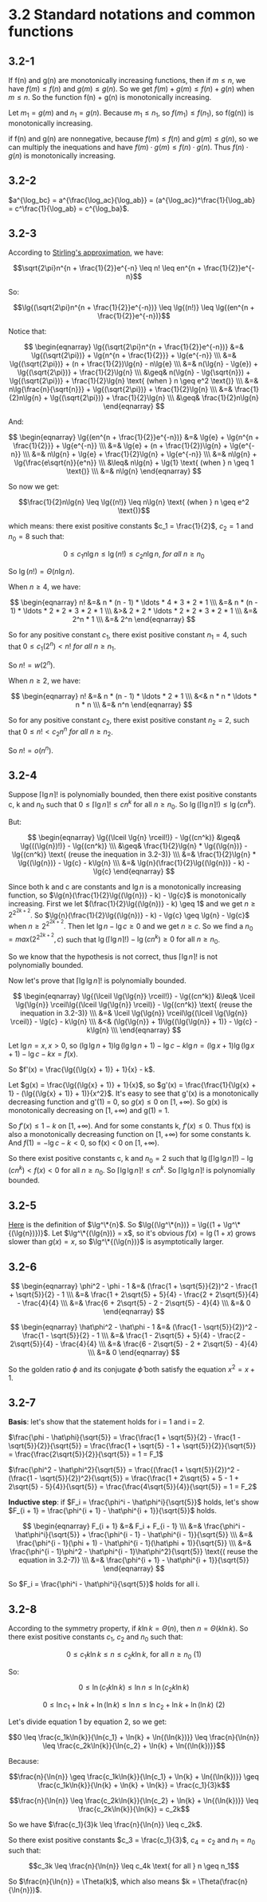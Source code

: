 # 3.2 Standard notations and common functions
## 3.2-1
If f(n) and g(n) are monotonically increasing functions, then if $m \leq n$, we have $f(m) \leq f(n)$ and $g(m) \leq g(n)$. So we get $f(m) + g(m) \leq f(n) + g(n)$ when $m \leq n$. So the function f(n) + g(n) is monotonically increasing.

Let $m_1 = g(m)$ and $n_1 = g(n)$. Because $m_1 \leq n_1$, so $f(m_1) \leq f(n_1)$, so f(g(n)) is monotonically increasing.

if f(n) and g(n) are nonnegative, because $f(m) \leq f(n)$ and $g(m) \leq g(n)$, so we can multiply the inequations and have $f(m) \cdot g(m) \leq f(n) \cdot g(n)$. Thus $f(n) \cdot g(n)$ is monotonically increasing.

## 3.2-2
$a^{\log_bc} = a^{\frac{\log_ac}{\log_ab}} = (a^{\log_ac})^\frac{1}{\log_ab} = c^\frac{1}{\log_ab} = c^{\log_ba}$.

## 3.2-3
According to [Stirling's approximation](https://en.wikipedia.org/wiki/Stirling%27s_approximation), we have:

$$\sqrt{2\pi}n^{n + \frac{1}{2}}e^{-n} \leq n! \leq en^{n + \frac{1}{2}}e^{-n}$$

So:

$$\lg{(\sqrt{2\pi}n^{n + \frac{1}{2}}e^{-n})} \leq \lg{(n!)} \leq \lg{(en^{n + \frac{1}{2}}e^{-n})}$$

Notice that:

$$
\begin{eqnarray}
\lg{(\sqrt{2\pi}n^{n + \frac{1}{2}}e^{-n})} &=& \lg{(\sqrt{2\pi})} + \lg{n^{n + \frac{1}{2}}} + \lg{e^{-n}} \\\
&=& \lg{(\sqrt{2\pi})} + (n + \frac{1}{2})\lg{n} - n\lg{e} \\\
&=& n(\lg{n} - \lg{e}) + \lg{(\sqrt{2\pi})} + \frac{1}{2}\lg{n} \\\
&\geq& n(\lg{n} - \lg{\sqrt{n}}) + \lg{(\sqrt{2\pi})} + \frac{1}{2}\lg{n} \text{ (when } n \geq e^2 \text{)} \\\
&=& n\lg{\frac{n}{\sqrt{n}}} + \lg{(\sqrt{2\pi})} + \frac{1}{2}\lg{n} \\\
&=& \frac{1}{2}n\lg{n} + \lg{(\sqrt{2\pi})} + \frac{1}{2}\lg{n} \\\
&\geq& \frac{1}{2}n\lg{n}
\end{eqnarray}
$$

And:

$$
\begin{eqnarray}
\lg{(en^{n + \frac{1}{2}}e^{-n})} &=& \lg{e} + \lg{n^{n + \frac{1}{2}}} + \lg{e^{-n}} \\\
&=& \lg{e} + (n + \frac{1}{2})\lg{n} + \lg{e^{-n}} \\\
&=& n\lg{n} + \lg{e} + \frac{1}{2}\lg{n} + \lg{e^{-n}} \\\
&=& n\lg{n} + \lg{\frac{e\sqrt{n}}{e^n}} \\\
&\leq& n\lg{n} + \lg{1} \text{ (when } n \geq 1 \text{)} \\\
&=& n\lg{n}
\end{eqnarray}
$$

So now we get:

$$\frac{1}{2}n\lg{n} \leq \lg{(n!)} \leq n\lg{n} \text{ (when } n \geq e^2 \text{)}$$

which means: there exist positive constants $c_1 = \frac{1}{2}$, $c_2 = 1$ and $n_0 = 8$ such that:

$$0 \leq c_1n\lg{n} \leq \lg(n!) \leq c_2n\lg{n},\ for \ all \ n \geq n_0$$

So $\lg{(n!)} = \Theta(n\lg{n})$.

When $n \geq 4$, we have:

$$
\begin{eqnarray}
n! &=& n * (n - 1) * \ldots * 4 * 3 * 2 * 1 \\\
&=& n * (n - 1) * \ldots * 2 * 2 * 3 * 2 * 1 \\\
&>& 2 * 2 * \ldots * 2 * 2 * 3 * 2 * 1 \\\
&=&  2^n * 1 \\\
&=& 2^n
\end{eqnarray}
$$

So for any positive constant $c_1$, there exist positive constant $n_1 = 4$, such that $0 \leq c_1(2^n) < n! \ for\ all\ n \geq n_1$.

So $n! = w(2^n)$.

When $n \geq 2$, we have:

$$
\begin{eqnarray}
n! &=& n * (n - 1) * \ldots * 2 * 1 \\\
&<& n * n * \ldots * n * n \\\
&=&  n^n
\end{eqnarray}
$$

So for any positive constant $c_2$, there exist positive constant $n_2 = 2$, such that $0 \leq n! < c_2n^n \ for\ all\ n \geq n_2$.

So $n! = o(n^n)$.

## 3.2-4
Suppose $\lceil \lg{n} \rceil!$ is polynomially bounded, then there exist positive constants c, k and $n_0$ such that $0 \leq \lceil \lg{n} \rceil! \leq cn^k$ for all $n \geq n_0$. So $\lg{(\lceil \lg{n} \rceil!)} \leq \lg{(cn^k)}$.

But:

$$
\begin{eqnarray}
\lg{(\lceil \lg{n} \rceil!)} - \lg{(cn^k)} &\geq& \lg{((\lg{n})!)} - \lg{(cn^k)} \\\
&\geq& \frac{1}{2}\lg{n} * \lg{(\lg{n})} - \lg{(cn^k)} \text{ (reuse the inequation in 3.2-3)} \\\
&=& \frac{1}{2}\lg{n} * \lg{(\lg{n})} - \lg{c} - k\lg{n} \\\
&=& \lg{n}(\frac{1}{2}\lg{(\lg{n})} - k) - \lg{c}
\end{eqnarray}
$$

Since both k and c are constants and $\lg{n}$ is a monotonically increasing function, so $\lg{n}(\frac{1}{2}\lg{(\lg{n})} - k) - \lg{c}$ is monotonically increasing. First we let $(\frac{1}{2}\lg{(\lg{n})} - k) \geq 1$ and we get $n \geq 2^{2^{2k + 2}}$. So $\lg{n}(\frac{1}{2}\lg{(\lg{n})} - k) - \lg{c} \geq \lg{n} - \lg{c}$ when $n \geq 2^{2^{2k + 2}}$. Then let $\lg{n} - \lg{c} \geq 0$ and we get $n \geq c$. So we find a $n_0 = max(2^{2^{2k + 2}}, c)$ such that $\lg{(\lceil \lg{n} \rceil!)} - \lg{(cn^k)} \geq 0 \text{ for all } n \geq n_0$.

So we know that the hypothesis is not correct, thus $\lceil \lg{n} \rceil!$ is not polynomially bounded.

Now let's prove that $\lceil \lg{\lg{n}} \rceil!$ is polynomially bounded.

$$
\begin{eqnarray}
\lg{(\lceil \lg{\lg{n}} \rceil!)} - \lg{(cn^k)} &\leq& \lceil \lg{\lg{n}} \rceil\lg{(\lceil \lg{\lg{n}} \rceil)} - \lg{(cn^k)} \text{ (reuse the inequation in 3.2-3)} \\\
&=& \lceil \lg{\lg{n}} \rceil\lg{(\lceil \lg{\lg{n}} \rceil)} - \lg{c} - k\lg{n} \\\
&<& (\lg{\lg{n}} + 1)\lg{(\lg{\lg{n}} + 1)} - \lg{c} - k\lg{n} \\\
\end{eqnarray}
$$

Let $\lg{n} = x, x > 0$, so $(\lg{\lg{n}} + 1)\lg{(\lg{\lg{n}} + 1)} - \lg{c} - k\lg{n} = (\lg{x} + 1)\lg{(\lg{x} + 1)} - \lg{c} - kx = f(x)$.

So $f'(x) = \frac{\lg{(\lg{x} + 1)} + 1}{x} - k$.

Let $g(x) = \frac{\lg{(\lg{x} + 1)} + 1}{x}$, so $g'(x) = \frac{\frac{1}{\lg{x} + 1} - (\lg{(\lg{x} + 1)} + 1)}{x^2}$. It's easy to see that g'(x) is a monotonically decreasing function and g'(1) = 0, so $g(x) \leq 0 \text{ on } [1, +\infty)$. So g(x) is monotonically decreasing on $[1, +\infty)$ and g(1) = 1.

So $f'(x) \leq 1 - k \text{ on } [1, +\infty)$. And for some constants k, $f'(x) \leq 0$. Thus f(x) is also a monotonically decreasing function on $[1, +\infty)$ for some constants k. And $f(1) = -\lg{c} - k < 0$, so f(x) < 0 on $[1, +\infty)$.

So there exist positive constants c, k and $n_0 = 2$ such that $\lg{(\lceil \lg{\lg{n}} \rceil!)} - \lg{(cn^k)} < f(x) < 0 \text{ for all } n \geq n_0$. So $\lceil \lg{\lg{n}} \rceil! \leq cn^k$. So $\lceil \lg{\lg{n}} \rceil!$ is polynomially bounded.

## 3.2-5
[Here](https://en.wikipedia.org/wiki/Iterated_logarithm) is the definition of $\lg^\*{n}$. So $\lg{(\lg^\*{n})} = \lg{(1 + \lg^\*{(\lg{n})})}$. Let $\lg^\*{(\lg{n})} = x$, so it's obvious $f(x) = \lg{(1 + x)}$ grows slower than $g(x) = x$, so $\lg^\*{(\lg{n})}$ is asymptotically larger.

## 3.2-6
$$
\begin{eqnarray}
\phi^2 - \phi - 1 &=& (\frac{1 + \sqrt{5}}{2})^2 - \frac{1 + \sqrt{5}}{2} - 1 \\\
&=& \frac{1 + 2\sqrt{5} + 5}{4} - \frac{2 + 2\sqrt{5}}{4} - \frac{4}{4} \\\
&=& \frac{6 + 2\sqrt{5} - 2 - 2\sqrt{5} - 4}{4} \\\
&=& 0
\end{eqnarray}
$$

$$
\begin{eqnarray}
\hat\phi^2 - \hat\phi - 1 &=& (\frac{1 - \sqrt{5}}{2})^2 - \frac{1 - \sqrt{5}}{2} - 1 \\\
&=& \frac{1 - 2\sqrt{5} + 5}{4} - \frac{2 - 2\sqrt{5}}{4} - \frac{4}{4} \\\
&=& \frac{6 - 2\sqrt{5} - 2 + 2\sqrt{5} - 4}{4} \\\
&=& 0
\end{eqnarray}
$$

So the golden ratio $\phi$ and its conjugate $\hat\phi$ both satisfy the equation $x^2 = x + 1$.

## 3.2-7
**Basis**: let's show that the statement holds for i = 1 and i = 2.

$\frac{\phi - \hat\phi}{\sqrt{5}} = \frac{\frac{1 + \sqrt{5}}{2} - \frac{1 - \sqrt{5}}{2}}{\sqrt{5}} = \frac{\frac{1 + \sqrt{5} - 1 + \sqrt{5}}{2}}{\sqrt{5}} = \frac{\frac{2\sqrt{5}}{2}}{\sqrt{5}} = 1 = F_1$

$\frac{\phi^2 - \hat\phi^2}{\sqrt{5}} = \frac{(\frac{1 + \sqrt{5}}{2})^2 - (\frac{1 - \sqrt{5}}{2})^2}{\sqrt{5}} = \frac{\frac{1 + 2\sqrt{5} + 5 - 1 + 2\sqrt{5} - 5}{4}}{\sqrt{5}} = \frac{\frac{4\sqrt{5}}{4}}{\sqrt{5}} = 1 = F_2$

**Inductive step**: if $F_i = \frac{\phi^i - \hat\phi^i}{\sqrt{5}}$ holds, let's show $F_{i + 1} = \frac{\phi^{i + 1} - \hat\phi^{i + 1}}{\sqrt{5}}$ holds.

$$
\begin{eqnarray}
F_{i + 1} &=& F_i + F_{i - 1} \\\
&=& \frac{\phi^i - \hat\phi^i}{\sqrt{5}} + \frac{\phi^{i - 1} - \hat\phi^{i - 1}}{\sqrt{5}} \\\
&=& \frac{\phi^{i - 1}(\phi + 1) - \hat\phi^{i - 1}(\hat\phi + 1)}{\sqrt{5}} \\\
&=& \frac{\phi^{i - 1}\phi^2 - \hat\phi^{i - 1}\hat\phi^2}{\sqrt{5}} \text{( reuse the equation in 3.2-7)} \\\
&=& \frac{\phi^{i + 1} - \hat\phi^{i + 1}}{\sqrt{5}}
\end{eqnarray}
$$

So $F_i = \frac{\phi^i - \hat\phi^i}{\sqrt{5}}$ holds for all i.

## 3.2-8
According to the symmetry property, if $k\ln{k} = \Theta(n)$, then $n = \Theta(k\ln{k})$. So there exist positive constants $c_1$, $c_2$ and $n_0$ such that:

$$0 \leq c_1k\ln{k} \leq n \leq c_2k\ln{k} \text{, for all } n \geq n_0 \text{ (1)}$$

So:

$$0 \leq \ln{(c_1k\ln{k})} \leq \ln{n} \leq \ln{(c_2k\ln{k})}$$

$$0 \leq \ln{c_1} + \ln{k} + \ln{(\ln{k})} \leq \ln{n} \leq \ln{c_2} + \ln{k} + \ln{(\ln{k})} \text{ (2)}$$

Let's divide equation 1 by equation 2, so we get:

$$0 \leq \frac{c_1k\ln{k}}{\ln{c_1} + \ln{k} + \ln{(\ln{k})}} \leq \frac{n}{\ln{n}} \leq \frac{c_2k\ln{k}}{\ln{c_2} + \ln{k} + \ln{(\ln{k})}}$$

Because:

$$\frac{n}{\ln{n}} \geq \frac{c_1k\ln{k}}{\ln{c_1} + \ln{k} + \ln{(\ln{k})}} \geq \frac{c_1k\ln{k}}{\ln{k} + \ln{k} + \ln{k}} = \frac{c_1}{3}k$$

$$\frac{n}{\ln{n}} \leq \frac{c_2k\ln{k}}{\ln{c_2} + \ln{k} + \ln{(\ln{k})}} \leq \frac{c_2k\ln{k}}{\ln{k}} = c_2k$$

So we have $\frac{c_1}{3}k \leq \frac{n}{\ln{n}} \leq c_2k$.

So there exist positive constants $c_3 = \frac{c_1}{3}$, $c_4 = c_2$ and $n_1 = n_0$ such that:

$$c_3k \leq \frac{n}{\ln{n}} \leq c_4k \text{ for all } n \geq n_1$$

So $\frac{n}{\ln{n}} = \Theta(k)$, which also means $k = \Theta(\frac{n}{\ln{n}})$.

